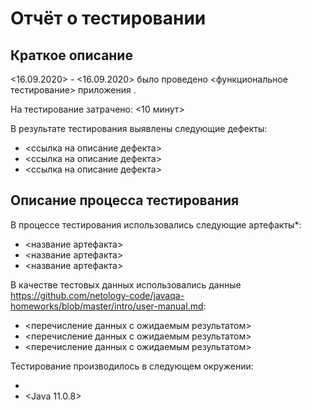 # Отчёт о тестировании <KeyValidator>

## Краткое описание

<16.09.2020> - <16.09.2020> было проведено <функциональное тестирование> приложения <KeyValidator>.

На тестирование затрачено: <10 минут>

В результате тестирования выявлены следующие дефекты:
* <ссылка на описание дефекта>
* <ссылка на описание дефекта>
* <ссылка на описание дефекта>

## Описание процесса тестирования

В процессе тестирования использовались следующие артефакты*:
* <название артефакта>
* <название артефакта>
* <название артефакта>


В качестве тестовых данных использовались данные <https://github.com/netology-code/javaqa-homeworks/blob/master/intro/user-manual.md>:
* <перечисление данных с ожидаемым результатом>
* <перечисление данных с ожидаемым результатом>
* <перечисление данных с ожидаемым результатом>

Тестирование производилось в следующем окружении:
* <Windows >
* <Java 11.0.8>
